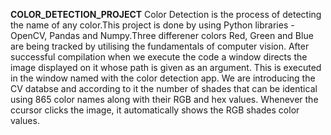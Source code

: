 **COLOR_DETECTION_PROJECT**
Color Detection is the process of detecting the name of any color.This project is done by using Python libraries - OpenCV, Pandas and Numpy.Three differener colors Red, Green and Blue are being tracked by utilising the fundamentals of computer vision. After successful compilation when we execute the code a window directs the image displayed on it whose path is given as an argument. This is executed in the window named with the color detection app. We are introducing the CV databse and according to it the number of shades that can be identical using 865 color names along with their RGB and hex values. Whenever the ccursor clicks the image, it automatically shows the RGB shades color values.
